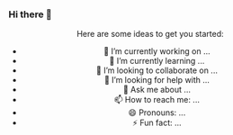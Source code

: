 ### Hi there 👋

<!--
**Ravi-code-lab/Ravi-code-lab** is a ✨ _special_ ✨ repository because its `README.md` (this file) appears on your GitHub profile. -->
<div align="center">
Here are some ideas to get you started:

- 🔭 I’m currently working on ...
- 🌱 I’m currently learning ...
- 👯 I’m looking to collaborate on ...
- 🤔 I’m looking for help with ...
- 💬 Ask me about ...
- 📫 How to reach me: ...
- 😄 Pronouns: ...
- ⚡ Fun fact: ...
</div>
